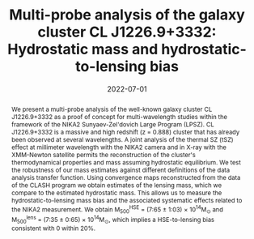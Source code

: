---
title: "Multi-probe analysis of the galaxy cluster CL J1226.9+3332: Hydrostatic mass and hydrostatic-to-lensing bias"
collection: "publications"
category: "co_procs"
permalink: /publications/2022EPJWC25700032M
link: https://ui.adsabs.harvard.edu/abs/2022EPJWC.25700032M/abstract
date: 2022-07-01
venue: "mm Universe @ NIKA2 - Observing the mm Universe with the NIKA2 Camera"
citation: "Bing, L., Adam, R., Ade, P., et al. (2022), mm Universe @ NIKA2 - Observing the mm Universe with the NIKA2 Camera, 257, 00006."
abstract: "We present a multi-probe analysis of the well-known galaxy cluster CL J1226.9+3332 as a proof of concept for multi-wavelength studies within the framework of the NIKA2 Sunyaev-Zel'dovich Large Program (LPSZ). CL J1226.9+3332 is a massive and high redshift (z = 0.888) cluster that has already been observed at several wavelengths. A joint analysis of the thermal SZ (tSZ) effect at millimeter wavelength with the NIKA2 camera and in X-ray with the XMM-Newton satellite permits the reconstruction of the cluster's thermodynamical properties and mass assuming hydrostatic equilibrium. We test the robustness of our mass estimates against different definitions of the data analysis transfer function. Using convergence maps reconstructed from the data of the CLASH program we obtain estimates of the lensing mass, which we compare to the estimated hydrostatic mass. This allows us to measure the hydrostatic-to-lensing mass bias and the associated systematic effects related to the NIKA2 measurement. We obtain M<SUB>500</SUB><SUP>HSE</SUP> = (7:65 ± 1:03) × 10<SUP>14</SUP>M<SUB>⊙</SUB> and M<SUB>500</SUB><SUP>lens</SUP> = (7:35 ± 0:65) × 10<SUP>14</SUP>M<SUB>⊙</SUB>, which implies a HSE-to-lensing bias consistent with 0 within 20%."
---